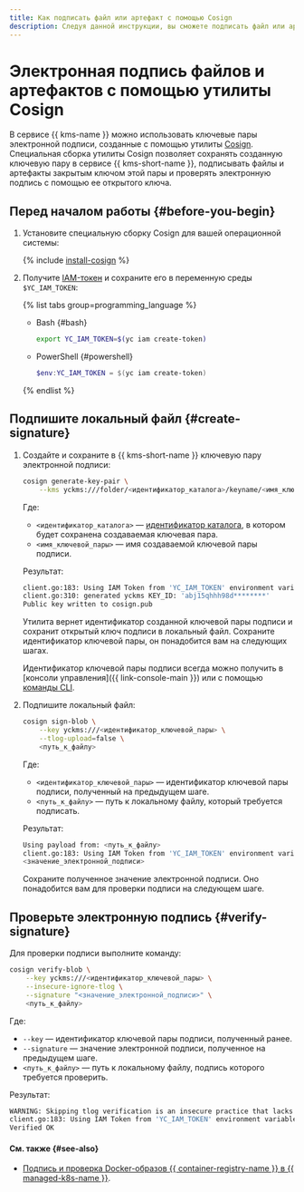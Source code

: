 ```yaml
---
title: Как подписать файл или артефакт с помощью Cosign
description: Следуя данной инструкции, вы сможете подписать файл или артефакт, а также проверить электронную подпись с помощью утилиты Cosign.
---
```


# Электронная подпись файлов и артефактов с помощью утилиты Cosign

В сервисе {{ kms-name }} можно использовать ключевые пары электронной подписи, созданные с помощью утилиты [Cosign](https://docs.sigstore.dev/signing/quickstart/). Специальная сборка утилиты Cosign позволяет сохранять созданную ключевую пару в сервисе {{ kms-short-name }}, подписывать файлы и артефакты закрытым ключом этой пары и проверять электронную подпись с помощью ее открытого ключа.

## Перед началом работы {#before-you-begin}

1. Установите специальную сборку Cosign для вашей операционной системы:

    {% include [install-cosign](../../_includes/kms/install-cosign.md) %}

1. Получите [IAM-токен](../../iam/concepts/authorization/iam-token.md) и сохраните его в переменную среды `$YC_IAM_TOKEN`:

    {% list tabs group=programming_language %}

    - Bash {#bash}

      ```bash
      export YC_IAM_TOKEN=$(yc iam create-token)
      ```

    - PowerShell {#powershell}

      ```powershell
      $env:YC_IAM_TOKEN = $(yc iam create-token)
      ```

    {% endlist %}

## Подпишите локальный файл {#create-signature}

1. Создайте и сохраните в {{ kms-short-name }} ключевую пару электронной подписи:

    ```bash
    cosign generate-key-pair \
        --kms yckms:///folder/<идентификатор_каталога>/keyname/<имя_ключевой_пары>
    ```

    Где:
    * `<идентификатор_каталога>` — [идентификатор каталога](../../resource-manager/operations/folder/get-id.md), в котором будет сохранена создаваемая ключевая пара.
    * `<имя_ключевой_пары>` — имя создаваемой ключевой пары подписи.

    Результат:

    ```bash
    client.go:183: Using IAM Token from 'YC_IAM_TOKEN' environment variable as credentials
    client.go:310: generated yckms KEY_ID: 'abj15qhhh98d********'
    Public key written to cosign.pub
    ```

    Утилита вернет идентификатор созданной ключевой пары подписи и сохранит открытый ключ подписи в локальный файл. Сохраните идентификатор ключевой пары, он понадобится вам на следующих шагах.
    
    Идентификатор ключевой пары подписи всегда можно получить в [консоли управления]({{ link-console-main }}) или с помощью [команды CLI](../../cli/cli-ref/kms/cli-ref/asymmetric-signature-key/list.md).

1. Подпишите локальный файл:

    ```bash
    cosign sign-blob \
        --key yckms:///<идентификатор_ключевой_пары> \
        --tlog-upload=false \
        <путь_к_файлу>
    ```

    Где:
    * `<идентификатор_ключевой_пары>` — идентификатор ключевой пары подписи, полученный на предыдущем шаге.
    * `<путь_к_файлу>` — путь к локальному файлу, который требуется подписать.

    Результат:

    ```bash
    Using payload from: <путь_к_файлу>
    client.go:183: Using IAM Token from 'YC_IAM_TOKEN' environment variable as credentials
    <значение_электронной_подписи>
    ```

    Сохраните полученное значение электронной подписи. Оно понадобится вам для проверки подписи на следующем шаге.

## Проверьте электронную подпись {#verify-signature}

Для проверки подписи выполните команду:

```bash
cosign verify-blob \
    --key yckms:///<идентификатор_ключевой_пары> \
    --insecure-ignore-tlog \
    --signature "<значение_электронной_подписи>" \
    <путь_к_файлу>
```

Где:
* `--key` — идентификатор ключевой пары подписи, полученный ранее.
* `--signature` — значение электронной подписи, полученное на предыдущем шаге.
* `<путь_к_файлу>` — путь к локальному файлу, подпись которого требуется проверить.

Результат:

```bash
WARNING: Skipping tlog verification is an insecure practice that lacks of transparency and auditability verification for the blob.
client.go:183: Using IAM Token from 'YC_IAM_TOKEN' environment variable as credentials
Verified OK
```

#### См. также {#see-also}

* [Подпись и проверка Docker-образов {{ container-registry-name }} в {{ managed-k8s-name }}](../../container-registry/tutorials/sign-cr-with-cosign.md).